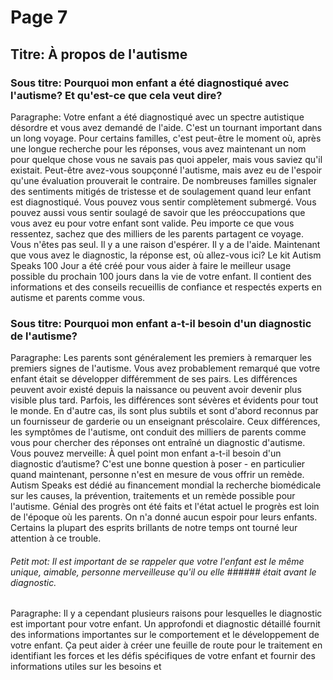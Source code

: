# Page 7
## Titre: À propos de l'autisme
### Sous titre: Pourquoi mon enfant a été diagnostiqué avec l'autisme? Et qu'est-ce que cela veut dire?
Paragraphe: Votre enfant a été diagnostiqué avec un spectre autistique désordre et vous avez demandé de l'aide. C'est un tournant important dans un long voyage. Pour certains familles, c'est peut-être le moment où, après une longue recherche pour les réponses, vous avez maintenant un nom pour quelque chose vous ne savais pas quoi appeler, mais vous saviez qu'il existait. Peut-être avez-vous soupçonné l'autisme, mais avez eu de l'espoir qu'une évaluation prouverait le contraire. De nombreuses familles signaler des sentiments mitigés de tristesse et de soulagement quand leur enfant est diagnostiqué. Vous pouvez vous sentir complètement submergé. Vous pouvez aussi vous sentir soulagé de savoir que les préoccupations que vous avez eu pour votre enfant sont valide. Peu importe ce que vous ressentez, sachez que des milliers de les parents partagent ce voyage. Vous n'êtes pas seul. Il y a une raison d'espérer. Il y a de l'aide. Maintenant que vous avez le diagnostic, la réponse est, où allez-vous ici? Le kit Autism Speaks 100 Jour a été créé pour vous aider à faire le meilleur usage possible du prochain 100 jours dans la vie de votre enfant. Il contient des informations et des conseils recueillis de confiance et respectés experts en autisme et parents comme vous.
### Sous titre: Pourquoi mon enfant a-t-il besoin d'un diagnostic de l'autisme?
Paragraphe: Les parents sont généralement les premiers à remarquer les premiers signes de l'autisme. Vous avez probablement remarqué que votre enfant était se développer différemment de ses pairs. Les différences peuvent avoir existé depuis la naissance ou peuvent avoir devenir plus visible plus tard. Parfois, les différences sont sévères et évidents pour tout le monde. En d'autre cas, ils sont plus subtils et sont d'abord reconnus par un fournisseur de garderie ou un enseignant préscolaire. Ceux différences, les symptômes de l'autisme, ont conduit des milliers de parents comme vous pour chercher des réponses ont entraîné un diagnostic d'autisme. Vous pouvez merveille: À quel point mon enfant a-t-il besoin d'un diagnostic d’autisme? C'est une bonne question à poser - en particulier quand maintenant, personne n'est en mesure de vous offrir un remède. Autism Speaks est dédié au financement mondial la recherche biomédicale sur les causes, la prévention, traitements et un remède possible pour l'autisme. Génial des progrès ont été faits et l'état actuel le progrès est loin de l'époque où les parents. On n'a donné aucun espoir pour leurs enfants. Certains la plupart des esprits brillants de notre temps ont tourné leur attention à ce trouble.
###### Petit mot: Il est important de se rappeler que votre l'enfant est le même unique, aimable, personne merveilleuse qu'il ou elle ###### était avant le diagnostic.
Paragraphe: Il y a cependant plusieurs raisons pour lesquelles le diagnostic est important pour votre enfant. Un approfondi et diagnostic détaillé fournit des informations importantes sur le comportement et le développement de votre enfant. Ça peut aider à créer une feuille de route pour le traitement en identifiant les forces et les défis spécifiques de votre enfant et fournir des informations utiles sur les besoins et
